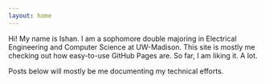 ```yaml
---
layout: home
---
```


Hi! My name is Ishan. I am a sophomore double majoring in Electrical Engineering and Computer Science at UW-Madison. This site is mostly me checking out how easy-to-use GitHub Pages are. So far, I am liking it. A lot. 

Posts below will mostly be me documenting my technical efforts.
